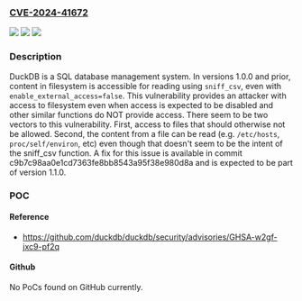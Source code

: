 ### [CVE-2024-41672](https://cve.mitre.org/cgi-bin/cvename.cgi?name=CVE-2024-41672)
![](https://img.shields.io/static/v1?label=Product&message=duckdb&color=blue)
![](https://img.shields.io/static/v1?label=Version&message=%3D%20%3C%3D%201.0.0%20&color=brighgreen)
![](https://img.shields.io/static/v1?label=Vulnerability&message=CWE-200%3A%20Exposure%20of%20Sensitive%20Information%20to%20an%20Unauthorized%20Actor&color=brighgreen)

### Description

DuckDB is a SQL database management system. In versions 1.0.0 and prior, content in filesystem is accessible for reading using `sniff_csv`, even with `enable_external_access=false`. This vulnerability provides an attacker with access to filesystem even when access is expected to be disabled and other similar functions do NOT provide access. There seem to be two vectors to this vulnerability. First, access to files that should otherwise not be allowed. Second, the content from a file can be read (e.g. `/etc/hosts`, `proc/self/environ`, etc) even though that doesn't seem to be the intent of the sniff_csv function. A fix for this issue is available in commit c9b7c98aa0e1cd7363fe8bb8543a95f38e980d8a and is expected to be part of version 1.1.0.

### POC

#### Reference
- https://github.com/duckdb/duckdb/security/advisories/GHSA-w2gf-jxc9-pf2q

#### Github
No PoCs found on GitHub currently.

